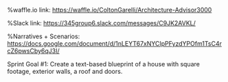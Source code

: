 %waffle.io link:
https://waffle.io/ColtonGarelli/Architecture-Advisor3000

%Slack link:
https://345group6.slack.com/messages/C9JK2AVKL/

%Narratives + Scenarios:
https://docs.google.com/document/d/1nLEYT67xNYCIpPFyzdYPOfm1TsC4rcZ6pwsCby6qJ3I/



Sprint Goal #1:
Create a text-based blueprint of a house with square footage, exterior walls, a roof and doors.
